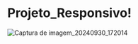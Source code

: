 # Projeto_Responsivo!
![Captura de imagem_20240930_172014](https://github.com/user-attachments/assets/154604ec-ff68-4409-8bbf-bd7ab8d5d7bf)
